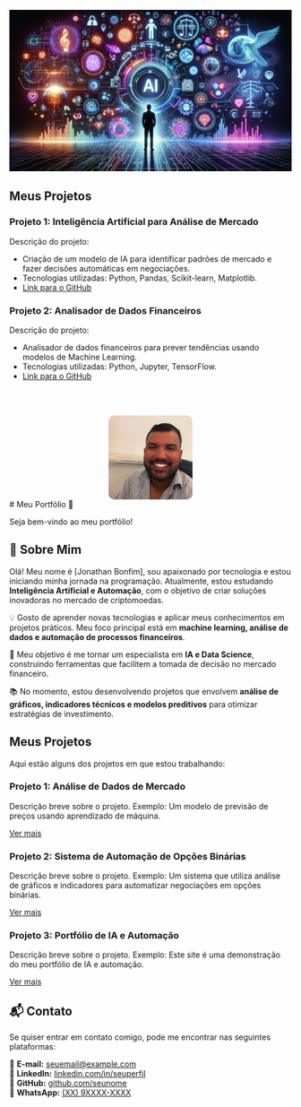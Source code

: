 ![Banner](banner.jpg)
## Meus Projetos

### Projeto 1: Inteligência Artificial para Análise de Mercado
Descrição do projeto: 
- Criação de um modelo de IA para identificar padrões de mercado e fazer decisões automáticas em negociações.
- Tecnologias utilizadas: Python, Pandas, Scikit-learn, Matplotlib.
- [Link para o GitHub](#)

### Projeto 2: Analisador de Dados Financeiros
Descrição do projeto: 
- Analisador de dados financeiros para prever tendências usando modelos de Machine Learning.
- Tecnologias utilizadas: Python, Jupyter, TensorFlow.
- [Link para o GitHub](#)


&nbsp;  
&nbsp;  


<img src="perfil.jpg" alt="Minha Foto de Perfil" style="width: 150px; height: 150px; object-fit: cover; border-radius: 10px; display: block; margin: auto;">
# Meu Portfólio 🚀  

Seja bem-vindo ao meu portfólio!
## 👋 Sobre Mim  

Olá! Meu nome é [Jonathan Bonfim], sou apaixonado por tecnologia e estou iniciando minha jornada na programação. Atualmente, estou estudando **Inteligência Artificial e Automação**, com o objetivo de criar soluções inovadoras no mercado de criptomoedas.  

💡 Gosto de aprender novas tecnologias e aplicar meus conhecimentos em projetos práticos. Meu foco principal está em **machine learning, análise de dados e automação de processos financeiros**.  

🚀 Meu objetivo é me tornar um especialista em **IA e Data Science**, construindo ferramentas que facilitem a tomada de decisão no mercado financeiro.  

📚 No momento, estou desenvolvendo projetos que envolvem **análise de gráficos, indicadores técnicos e modelos preditivos** para otimizar estratégias de investimento.  



## Meus Projetos

Aqui estão alguns dos projetos em que estou trabalhando:

### Projeto 1: Análise de Dados de Mercado
Descrição breve sobre o projeto. Exemplo: Um modelo de previsão de preços usando aprendizado de máquina.

[Ver mais](#)  

### Projeto 2: Sistema de Automação de Opções Binárias
Descrição breve sobre o projeto. Exemplo: Um sistema que utiliza análise de gráficos e indicadores para automatizar negociações em opções binárias.

[Ver mais](#)

### Projeto 3: Portfólio de IA e Automação
Descrição breve sobre o projeto. Exemplo: Este site é uma demonstração do meu portfólio de IA e automação.

[Ver mais](#)

 ## 📬 Contato  

Se quiser entrar em contato comigo, pode me encontrar nas seguintes plataformas:  

📧 **E-mail:** [seuemail@example.com](mailto:seuemail@example.com)  
💼 **LinkedIn:** [linkedin.com/in/seuperfil](https://linkedin.com/in/seuperfil)  
🐙 **GitHub:** [github.com/seunome](https://github.com/seunome)  
📱 **WhatsApp:** [(XX) 9XXXX-XXXX](https://wa.me/seunumerodetelefone)  


